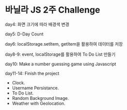 # 바닐라 JS 2주 Challenge

day4: 화면 크기에 따라 배경색 변경

day5: D-Day Count

day6: localStorage.setItem, getItem을 활용하여 데이터를 저장

day8-9: event, localStorage를 활용하여 To Do List 만들기

day10: Make a number guessing game using Javascript

day11-14: Finish the project

- Clock.
- Username Persistance.
- To Do List.
- Random Background Image.
- Weather with Geolocation.
